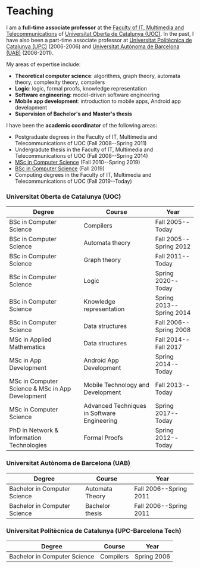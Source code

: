 # Teaching

I am a **full-time associate professor** at the [Faculty of IT, Multimedia and Telecommunications](https://www.uoc.edu/portal/en/estudis_arees/informatica_multimedia_telecomunicacio/index.html) of  [Universitat Oberta de Catalunya (UOC)](https://www.uoc.edu).
In the past, I have also been a part-time associate professor at  [Universitat Politècnica de Catalunya (UPC)](https://www.upc.edu) (2006-2006) and [Universitat Autònoma de Barcelona (UAB)](https://www.uab.es) (2006-2011).

My areas of expertise include:
- **Theoretical computer science**: algorithms, graph theory, automata theory, complexity theory, compilers
- **Logic**: logic, formal proofs, knowledge representation 
- **Software engineering**: model-driven software engineering 
- **Mobile app development**: introduction to mobile apps, Android app development
- **Supervision of Bachelor's and Master's thesis**

I have been the **academic coordinator** of the following areas:
- Postgraduate degrees in the Faculty of IT, Multimedia and Telecommunications of UOC (Fall 2008--Spring 2011)
- Undergradute thesis in the Faculty of IT, Multimedia and Telecommunications of UOC (Fall 2008--Spring 2014)
- [MSc in Computer Science](https://estudios.uoc.edu/es/masters-universitarios/ingenieria-informatica/presentacion) (Fall 2010--Spring 2019)
- [BSc in Computer Science](https://estudios.uoc.edu/es/grados/ingenieria-informatica/presentacion) (Fall 2019)
- Computing degrees in the Faculty of IT, Multimedia and Telecommunications of UOC (Fall 2019--Today)

### Universitat Oberta de Catalunya (UOC)

| Degree | Course | Year |
| --- | --- | --- |
| BSc in Computer Science   | Compilers           | Fall 2005--Today |
| BSc in Computer Science   | Automata theory     | Fall 2005--Spring 2012 |
| BSc in Computer Science   | Graph theory        | Fall 2011--Today  |
| BSc in Computer Science   | Logic               | Spring 2020--Today |
| BSc in Computer Science   | Knowledge representation | Spring 2013--Spring 2014 |
| BSc in Computer Science   | Data structures     | Fall 2006--Spring 2008 |
| MSc in Applied Mathematics| Data structures     | Fall 2014--Fall 2017 |
| MSc in App Development| Android App Development | Spring 2014--Today |
| MSc in Computer Science & MSc in App Development| Mobile Technology and Development | Fall 2013--Today|
| MSc in Computer Science   | Advanced Techniques in Software Engineering | Spring 2017--Today |
| PhD in Network & Information Technologies | Formal Proofs | Spring 2012--Today |

### Universitat Autònoma de Barcelona (UAB)

| Degree | Course | Year |
| --- | --- | --- |
| Bachelor in Computer Science | Automata Theory | Fall 2006--Spring 2011 |
| Bachelor in Computer Science | Bachelor thesis | Fall 2006--Spring 2011 |

### Universitat Politècnica de Catalunya (UPC-Barcelona Tech)

| Degree | Course | Year |
| --- | --- | --- |
| Bachelor in Computer Science | Compilers | Spring 2006 |


